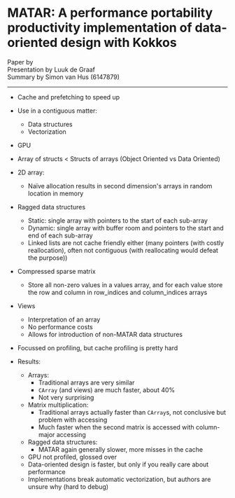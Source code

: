 # MATAR: A performance portability productivity implementation of data-oriented design with Kokkos
Paper by  
Presentation by Luuk de Graaf  
Summary by Simon van Hus (6147879)

---

- Cache and prefetching to speed up
- Use in a contiguous matter:
    - Data structures
    - Vectorization
- GPU
- Array of structs < Structs of arrays (Object Oriented vs Data Oriented)
- 2D array:
    - Naïve allocation results in second dimension's arrays in random location in memory
- Ragged data structures
    - Static: single array with pointers to the start of each sub-array
    - Dynamic: single array with buffer room and pointers to the start and end of each sub-array
    - Linked lists are not cache friendly either (many pointers (with costly reallocation), often not contiguous (with reallocating would defeat the purpose))
- Compressed sparse matrix
    - Store all non-zero values in a values array, and for each value store the row and column in row_indices and column_indices arrays
- Views
    - Interpretation of an array
    - No performance costs
    - Allows for introduction of non-MATAR data structures

- Focussed on profiling, but cache profiling is pretty hard

- Results:
    - Arrays:
        - Traditional arrays are very similar
        - `CArray` (and views) are much faster, about 40%
        - Not very surprising
    - Matrix multiplication:
        - Traditional arrays actually faster than `CArray`s, not conclusive but problem with accessing
        - Much faster when the second matrix is accessed with column-major accessing
    - Ragged data structures:
        - MATAR again generally slower, more misses in the cache
    - GPU not profiled, glossed over
    - Data-oriented design is faster, but only if you really care about performance
    - Implementations break automatic vectorization, but authors are unsure why (hard to debug)